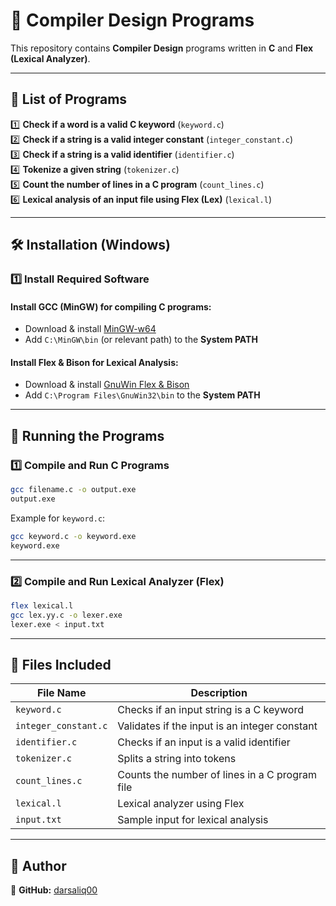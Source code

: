 # 📌 Compiler Design Programs
This repository contains **Compiler Design** programs written in **C** and **Flex (Lexical Analyzer)**.

---

## 📜 List of Programs
1️⃣ **Check if a word is a valid C keyword** (`keyword.c`)  
2️⃣ **Check if a string is a valid integer constant** (`integer_constant.c`)  
3️⃣ **Check if a string is a valid identifier** (`identifier.c`)  
4️⃣ **Tokenize a given string** (`tokenizer.c`)  
5️⃣ **Count the number of lines in a C program** (`count_lines.c`)  
6️⃣ **Lexical analysis of an input file using Flex (Lex)** (`lexical.l`)  

---

## 🛠️ Installation (Windows)

### 1️⃣ Install Required Software
#### Install **GCC** (MinGW) for compiling C programs:  
- Download & install [MinGW-w64](https://winlibs.com/)  
- Add `C:\MinGW\bin` (or relevant path) to the **System PATH**  

#### Install **Flex & Bison** for Lexical Analysis:
- Download & install [GnuWin Flex & Bison](http://gnuwin32.sourceforge.net/packages/flex.htm)  
- Add `C:\Program Files\GnuWin32\bin` to the **System PATH**  

---

## 🚀 Running the Programs

### 1️⃣ Compile and Run C Programs
```sh
gcc filename.c -o output.exe
output.exe
```
Example for `keyword.c`:  
```sh
gcc keyword.c -o keyword.exe
keyword.exe
```

---

### 2️⃣ Compile and Run Lexical Analyzer (Flex)
```sh
flex lexical.l
gcc lex.yy.c -o lexer.exe
lexer.exe < input.txt
```

---

## 📂 Files Included

| File Name          | Description |
|--------------------|-------------|
| `keyword.c`       | Checks if an input string is a C keyword |
| `integer_constant.c` | Validates if the input is an integer constant |
| `identifier.c`    | Checks if an input is a valid identifier |
| `tokenizer.c`     | Splits a string into tokens |
| `count_lines.c`   | Counts the number of lines in a C program file |
| `lexical.l`       | Lexical analyzer using Flex |
| `input.txt`       | Sample input for lexical analysis |

---

## 📌 Author
🔗 **GitHub:** [darsaliq00](https://github.com/darsaliq00)

